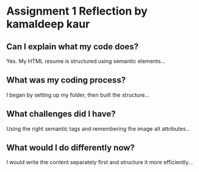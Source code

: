 # Assignment 1 Reflection by kamaldeep kaur 

## Can I explain what my code does?

Yes. My HTML resume is structured using semantic elements...

## What was my coding process?

I began by setting up my folder, then built the structure...

## What challenges did I have?

Using the right semantic tags and remembering the image alt attributes...

## What would I do differently now?

I would write the content separately first and structure it more efficiently...

